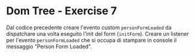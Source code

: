 # Dom Tree - Exercise 7

Dal codice precedente creare l'evento custom `personFormLoaded` da dispatchare una volta eseguito l'init del form (`initForm`).
Creare un listener per l'evento `personFormLoaded` che si occupa di stampare in console il messaggio "Person Form Loaded".
